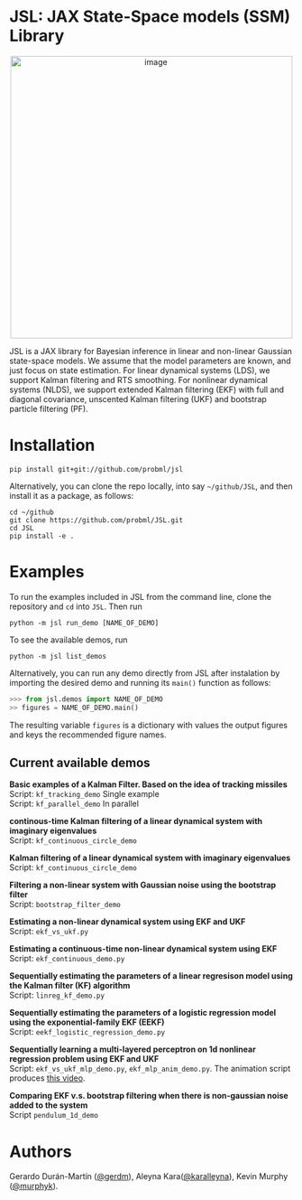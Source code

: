 # JSL: JAX State-Space models (SSM) Library

<p align="center">
  <img width="500" alt="image" src="https://user-images.githubusercontent.com/4108759/146819263-7d476231-22c9-4e03-98c6-a6b300d99c5e.png">
</p>

JSL is a JAX library for Bayesian inference in linear and non-linear Gaussian state-space models.
We assume that the model parameters are known, and just focus on state estimation.
For linear dynamical systems (LDS), we support Kalman filtering and RTS smoothing.
For nonlinear dynamical systems (NLDS), we support extended Kalman filtering (EKF) with full and diagonal covariance,
unscented Kalman filtering (UKF) and bootstrap particle filtering (PF).

# Installation

```
pip install git+git://github.com/probml/jsl
```
Alternatively, you can clone the repo locally, into say `~/github/JSL`, and then install it as a package, as follows:
```
cd ~/github
git clone https://github.com/probml/JSL.git
cd JSL
pip install -e .
```

# Examples

To run the examples included in JSL from the command line, clone the repository and `cd` into `JSL`. Then run

```
python -m jsl run_demo [NAME_OF_DEMO]
```

To see the available demos, run

```
python -m jsl list_demos
```

Alternatively, you can run any demo directly from JSL after instalation by importing the desired demo and running its `main()` function as follows:

```python
>>> from jsl.demos import NAME_OF_DEMO
>> figures = NAME_OF_DEMO.main()
```

The resulting variable `figures` is a dictionary with values the output figures and keys the recommended figure names.


## Current available demos

**Basic examples of a Kalman Filter. Based on the idea of tracking missiles**  
Script: `kf_tracking_demo` Single example  
Script: `kf_parallel_demo` In parallel

**continous-time Kalman filtering of a linear dynamical system with imaginary eigenvalues**  
Script: `kf_continuous_circle_demo`

**Kalman filtering of a linear dynamical system with imaginary eigenvalues**  
Script: `kf_continuous_circle_demo`

**Filtering a non-linear system with Gaussian noise using the bootstrap filter**  
Script: `bootstrap_filter_demo`

**Estimating a non-linear dynamical system using EKF and UKF**  
Script: `ekf_vs_ukf.py`

**Estimating a continuous-time non-linear dynamical system using EKF**  
Script: `ekf_continuous_demo.py`

**Sequentially estimating the parameters of a linear regresison model using the Kalman filter (KF) algorithm**  
Script: `linreg_kf_demo.py`

**Sequentially estimating the parameters of a logistic regression model using the exponential-family EKF (EEKF)**  
Script: `eekf_logistic_regression_demo.py`

**Sequentially learning a multi-layered perceptron on 1d nonlinear regression problem using EKF and UKF**  
Script: `ekf_vs_ukf_mlp_demo.py`, `ekf_mlp_anim_demo.py`.
The animation script produces <a href="https://github.com/probml/probml-data/blob/main/data/ekf_mlp_demo.mp4">this video</a>.

**Comparing EKF v.s. bootstrap filtering when there is non-gaussian noise added to the system**  
Script `pendulum_1d_demo`

# Authors
  
Gerardo Durán-Martín ([@gerdm](https://github.com/gerdm)), Aleyna Kara([@karalleyna](https://github.com/karalleyna)), Kevin Murphy ([@murphyk](https://github.com/murphyk)).  
